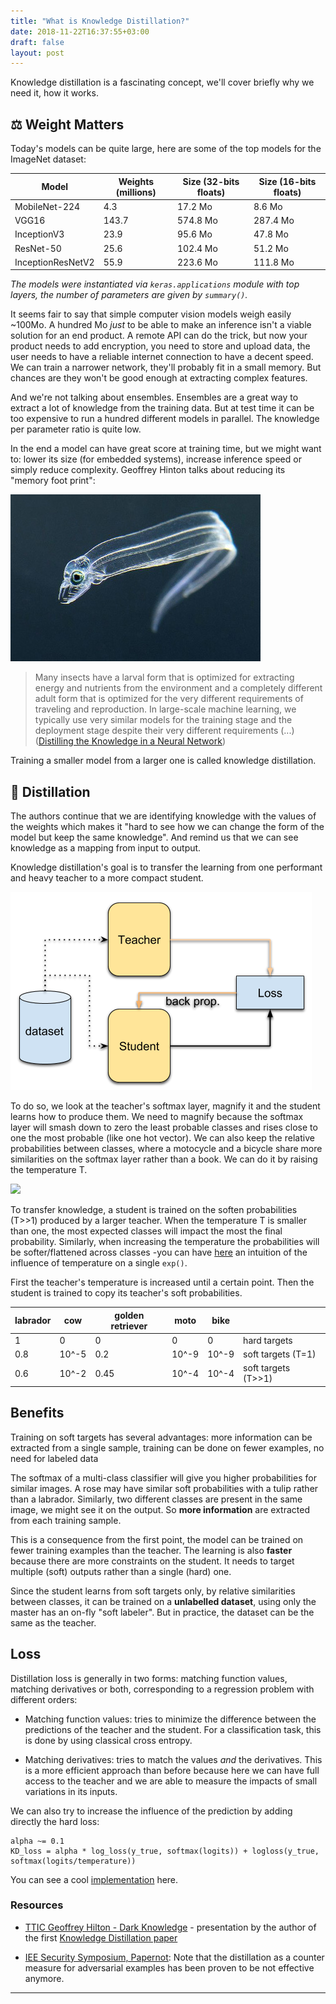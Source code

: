 ```yaml
---
title: "What is Knowledge Distillation?"
date: 2018-11-22T16:37:55+03:00
draft: false
layout: post
---
```


Knowledge distillation is a fascinating concept, we'll cover briefly why we need it, how it works.

## ⚖️ Weight Matters

Today's models can be quite large, here are some of the top models for the ImageNet dataset:

 Model     |  Weights (millions) | Size (32-bits floats)    |  Size  (16-bits floats) |
 -----     | ------------------- | ----------------------   | ----------------------- |
 MobileNet-224 |    4.3          |          17.2 Mo         |       8.6 Mo            |
 VGG16     |       143.7         |             574.8  Mo    |       287.4 Mo          |
InceptionV3|          23.9       |             95.6 Mo      |       47.8  Mo          |
 ResNet-50 |          25.6       |             102.4 Mo     |        51.2 Mo          |
InceptionResNetV2|     55.9      |             223.6 Mo     |        111.8 Mo         |

*The models were instantiated via `keras.applications` module with top layers, the number of parameters are given by `summary()`.*

It seems fair to say that simple computer vision models weigh easily ~100Mo. A hundred Mo *just* to be able to make an inference isn't a viable solution for an end product. A remote API can do the trick, but now your product needs to add encryption, you need to store and upload data, the user needs to have a reliable internet connection to have a decent speed. We can train a narrower network, they'll probably fit in a small memory. But chances are they won't be good enough at extracting complex features.

And we're not talking about ensembles. Ensembles are a great way to extract a lot of knowledge from the training data. But at test time it can be too expensive to run a hundred different models in parallel. The knowledge per parameter ratio is quite low.

In the end a model can have great score at training time, but we might want to: lower its size (for embedded systems), increase inference speed or simply reduce complexity. Geoffrey Hinton talks about reducing its "memory foot print":

![Larval Stage of Eels from cflas.org](kd-dist/moray-larvae.jpg)

> Many insects have a larval form that is optimized for extracting energy and nutrients from the environment and a completely different adult form that is optimized for the very different requirements of traveling and reproduction. In large-scale machine learning, we typically use very similar models for the training stage and the deployment stage despite their very different requirements (...) ([Distilling the Knowledge in a Neural Network](https://arxiv.org/pdf/1503.02531.pdf))

Training a smaller model from a larger one is called knowledge distillation.

## 🧪 Distillation

The authors continue that we are identifying knowledge with the values of the weights which makes it "hard to see how we can change the form of the model but keep the same knowledge". And remind us that we can see knowledge as a mapping from input to output.

Knowledge distillation's goal is to transfer the learning from one performant and heavy teacher to a more compact student.

![](kd-dist/teacher-student.png)

To do so, we look at the teacher's softmax layer, magnify it and the student learns how to produce them. We need to magnify because the softmax layer will smash down to zero the least probable classes and rises close to one the most probable (like one hot vector). We can also keep the relative probabilities between classes, where a motocycle and a bicycle share more similarities on the softmax layer rather than a book. We can do it by raising the temperature T.

![](http://bit.ly/2P2INsc)

To transfer knowledge, a student is trained on the soften probabilities (T>>1) produced by a larger teacher. When the temperature T is smaller than one, the most expected classes will impact the most the final probability. Similarly, when increasing the temperature the probabilities will be softer/flattened across classes -you can have [here](https://www.desmos.com/calculator/gdcy4dvaje) an intuition of the influence of temperature on a single `exp()`.

First the teacher's temperature is increased until a certain point. Then the student is trained to copy its teacher's soft probabilities.

| labrador | cow | golden retriever | moto | bike |    |
| ---      | --- | ---              | ---  | --- | --- |
| 1     | 0 | 0        | 0 |  0 | hard targets |
| 0.8      | 10^-5 | 0.2            | 10^-9 | 10^-9 | soft targets (T=1) |
| 0.6      | 10^-2 | 0.45           | 10^-4 | 10^-4 | soft targets (T>>1) |

## Benefits

Training on soft targets has several advantages: more information can be extracted from a single sample, training can be done on fewer examples, no need for labeled data

The softmax of a multi-class classifier will give you higher probabilities for similar images. A rose may have similar soft probabilities with a tulip rather than a labrador. Similarly, two different classes are present in the same image, we might see it on the output. So **more information** are extracted from each training sample.

This is a consequence from the first point, the model can be trained on fewer training examples than the teacher. The learning is also **faster** because there are more constraints on the student. It needs to target multiple (soft) outputs rather than a single (hard) one.

Since the student learns from soft targets only, by relative similarities between classes, it can be trained on a **unlabelled dataset**, using only the master has an on-fly "soft labeler". But in practice, the dataset can be the same as the teacher.

## Loss

Distillation loss is generally in two forms: matching function values, matching derivatives or both, corresponding to a regression problem with different orders:

- Matching function values: tries to minimize the difference between the predictions of the teacher and the student. For a classification task, this is done by using classical cross entropy.

- Matching derivatives: tries to match the values *and* the derivatives. This is a more efficient approach than before because here we can have full access to the teacher and we are able to measure the impacts of small variations in its inputs.

We can also try to increase the influence of the prediction by adding directly the hard loss:

```
alpha ~= 0.1
KD_loss = alpha * log_loss(y_true, softmax(logits)) + logloss(y_true, softmax(logits/temperature))
```

You can see a cool [implementation](https://github.com/Ujjwal-9/Knowledge-Distillation/blob/master/knowledge_distillation_for_mobilenet.ipynb) here.

### Resources

- [TTIC Geoffrey Hilton - Dark Knowledge](https://www.youtube.com/watch?v=EK61htlw8hY?t=650) - presentation by the author of the first [Knowledge Distillation paper](https://arxiv.org/pdf/1503.02531v1.pdf)

- [IEE Security Symposium, Papernot](https://www.youtube.com/watch?v=oQr0gODUiZo):
Note that the distillation as a counter measure for adversarial examples has been proven to be not effective anymore.


----
